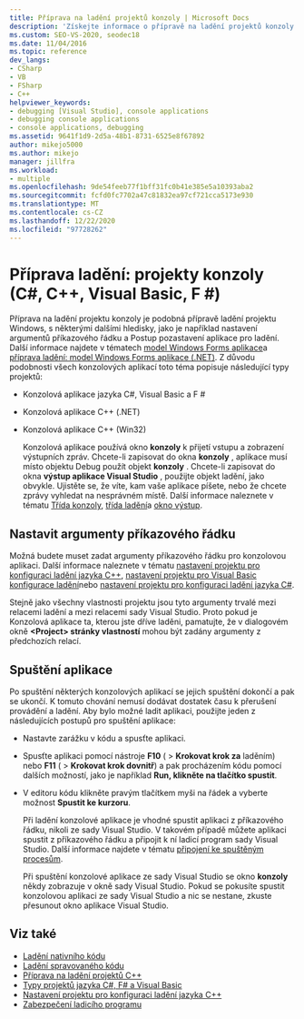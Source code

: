 ```yaml
---
title: Příprava na ladění projektů konzoly | Microsoft Docs
description: 'Získejte informace o přípravě na ladění projektů konzoly (C#, C++, Visual Basic, F #) v aplikaci Visual Studio.'
ms.custom: SEO-VS-2020, seodec18
ms.date: 11/04/2016
ms.topic: reference
dev_langs:
- CSharp
- VB
- FSharp
- C++
helpviewer_keywords:
- debugging [Visual Studio], console applications
- debugging console applications
- console applications, debugging
ms.assetid: 9641f1d9-2d5a-48b1-8731-6525e8f67892
author: mikejo5000
ms.author: mikejo
manager: jillfra
ms.workload:
- multiple
ms.openlocfilehash: 9de54feeb77f1bff31fc0b41e385e5a10393aba2
ms.sourcegitcommit: fcfd0fc7702a47c81832ea97cf721cca5173e930
ms.translationtype: MT
ms.contentlocale: cs-CZ
ms.lasthandoff: 12/22/2020
ms.locfileid: "97728262"
---
```

# <a name="debugging-preparation-console-projects-c-c-visual-basic-f"></a>Příprava ladění: projekty konzoly (C#, C++, Visual Basic, F #)

Příprava na ladění projektu konzoly je podobná přípravě ladění projektu Windows, s některými dalšími hledisky, jako je například nastavení argumentů příkazového řádku a Postup pozastavení aplikace pro ladění. Další informace najdete v tématech [model Windows Forms aplikace](../debugger/debugging-preparation-windows-forms-applications.md)a [příprava ladění: model Windows Forms aplikace (.NET)](/previous-versions/visualstudio/visual-studio-2010/sez9z95a(v=vs.100)). Z důvodu podobnosti všech konzolových aplikací toto téma popisuje následující typy projektů:

- Konzolová aplikace jazyka C#, Visual Basic a F #

- Konzolová aplikace C++ (.NET)

- Konzolová aplikace C++ (Win32)

  Konzolová aplikace používá okno **konzoly** k přijetí vstupu a zobrazení výstupních zpráv. Chcete-li zapisovat do okna **konzoly** , aplikace musí místo objektu Debug použít objekt **konzoly** . Chcete-li zapisovat do okna **výstup aplikace Visual Studio** , použijte objekt ladění, jako obvykle. Ujistěte se, že víte, kam vaše aplikace píšete, nebo že chcete zprávy vyhledat na nesprávném místě. Další informace naleznete v tématu [Třída konzoly](/dotnet/api/system.console), [třída ladění](/dotnet/api/system.diagnostics.debug)a [okno výstup](../ide/reference/output-window.md).

## <a name="set-command-line-arguments"></a>Nastavit argumenty příkazového řádku

Možná budete muset zadat argumenty příkazového řádku pro konzolovou aplikaci. Další informace naleznete v tématu [nastavení projektu pro konfiguraci ladění jazyka C++](../debugger/project-settings-for-a-cpp-debug-configuration.md), [nastavení projektu pro Visual Basic konfigurace ladění](../debugger/project-settings-for-a-visual-basic-debug-configuration.md)nebo [nastavení projektu pro konfiguraci ladění jazyka C#](../debugger/project-settings-for-csharp-debug-configurations.md).

Stejně jako všechny vlastnosti projektu jsou tyto argumenty trvalé mezi relacemi ladění a mezi relacemi sady Visual Studio. Proto pokud je Konzolová aplikace ta, kterou jste dříve laděni, pamatujte, že v dialogovém okně **\<Project> stránky vlastností** mohou být zadány argumenty z předchozích relací.

## <a name="start-the-application"></a>Spuštění aplikace

 Po spuštění některých konzolových aplikací se jejich spuštění dokončí a pak se ukončí. K tomuto chování nemusí dodávat dostatek času k přerušení provádění a ladění. Aby bylo možné ladit aplikaci, použijte jeden z následujících postupů pro spuštění aplikace:

- Nastavte zarážku v kódu a spusťte aplikaci.

- Spusťte aplikaci pomocí nástroje **F10** (  >  **Krokovat krok za** laděním) nebo **F11** (  >  **Krokovat krok dovnitř**) a pak procházením kódu pomocí dalších možností, jako je například **Run, klikněte na tlačítko spustit**.

- V editoru kódu klikněte pravým tlačítkem myši na řádek a vyberte možnost **Spustit ke kurzoru**.

  Při ladění konzolové aplikace je vhodné spustit aplikaci z příkazového řádku, nikoli ze sady Visual Studio. V takovém případě můžete aplikaci spustit z příkazového řádku a připojit k ní ladicí program sady Visual Studio. Další informace najdete v tématu [připojení ke spuštěným procesům](../debugger/attach-to-running-processes-with-the-visual-studio-debugger.md).

  Při spuštění konzolové aplikace ze sady Visual Studio se okno **konzoly** někdy zobrazuje v okně sady Visual Studio. Pokud se pokusíte spustit konzolovou aplikaci ze sady Visual Studio a nic se nestane, zkuste přesunout okno aplikace Visual Studio.

## <a name="see-also"></a>Viz také
- [Ladění nativního kódu](../debugger/debugging-native-code.md)
- [Ladění spravovaného kódu](../debugger/debugging-managed-code.md)
- [Příprava na ladění projektů C++](../debugger/debugging-preparation-visual-cpp-project-types.md)
- [Typy projektů jazyka C#, F# a Visual Basic](../debugger/debugging-preparation-csharp-f-hash-and-visual-basic-project-types.md)
- [Nastavení projektu pro konfiguraci ladění jazyka C++](../debugger/project-settings-for-a-cpp-debug-configuration.md)
- [Zabezpečení ladicího programu](../debugger/debugger-security.md)